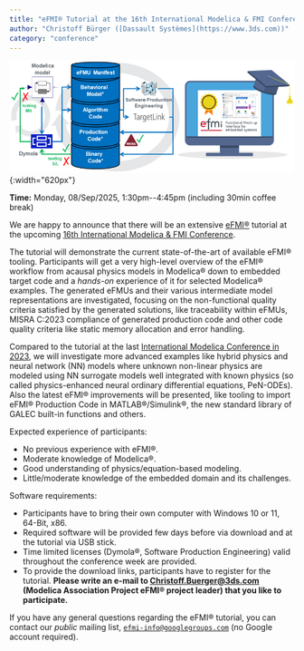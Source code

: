 ```yaml
---
title: "eFMI® Tutorial at the 16th International Modelica & FMI Conference"
author: "Christoff Bürger ([Dassault Systèmes](https://www.3ds.com))"
category: "conference"
---
```


![eFMI® Tutorial](eFMI-tutorial.png "eFMI® Tutorial"){:width="620px"}

**Time:** Monday, 08/Sep/2025, 1:30pm--4:45pm (including 30min coffee break)

We are happy to announce that there will be an extensive [eFMI®](https://www.efmi-standard.org/) tutorial at the upcoming [16th International Modelica & FMI Conference](https://modelica.org/events/modelica2025/).

The tutorial will demonstrate the current state-of-the-art of available eFMI® tooling. Participants will get a very high-level overview of the eFMI® workflow from acausal physics models in Modelica® down to embedded target code and a _hands-on_ experience of it for selected Modelica® examples. The generated eFMUs and their various intermediate model representations are investigated, focusing on the non-functional quality criteria satisfied by the generated solutions, like traceability within eFMUs, MISRA C:2023 compliance of generated production code and other code quality criteria like static memory allocation and error handling.

Compared to the tutorial at the last [International Modelica Conference in 2023](https://2023.international.conference.modelica.org/), we will investigate more advanced examples like hybrid physics and neural network (NN) models where unknown non-linear physics are modeled using NN surrogate models well integrated with known physics (so called physics-enhanced neural ordinary differential equations, PeN-ODEs). Also the latest eFMI® improvements will be presented, like tooling to import eFMI® Production Code in MATLAB®/Simulink®, the new standard library of GALEC built-in functions and others.

Expected experience of participants:
 - No previous experience with eFMI®.
 - Moderate knowledge of Modelica®.
 - Good understanding of physics/equation-based modeling.
 - Little/moderate knowledge of the embedded domain and its challenges.

Software requirements:
 - Participants have to bring their own computer with Windows 10 or 11, 64-Bit, x86.
 - Required software will be provided few days before via download and at the tutorial via USB stick.
 - Time limited licenses (Dymola®, Software Production Engineering) valid throughout the conference week are provided.
 - To provide the download links, participants have to register for the tutorial. **Please write an e-mail to Christoff.Buerger@3ds.com (Modelica Association Project eFMI® project leader) that you like to participate.**

If you have any general questions regarding the eFMI® tutorial, you can contact our _public_ mailing list, [`efmi-info@googlegroups.com`](https://groups.google.com/g/efmi-info) (no Google account required).
